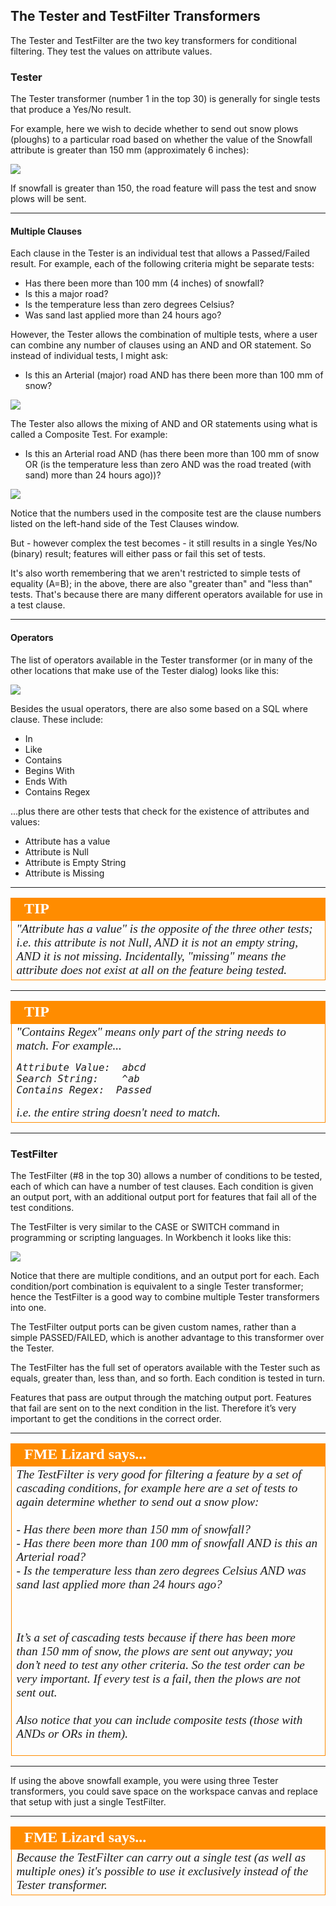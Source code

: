 ## The Tester and TestFilter Transformers ##

The Tester and TestFilter are the two key transformers for conditional filtering. They test the values on attribute values.


### Tester ###

The Tester transformer (number 1 in the top 30) is generally for single tests that produce a Yes/No result.

For example, here we wish to decide whether to send out snow plows (ploughs) to a particular road based on whether the value of the Snowfall attribute is greater than 150 mm (approximately 6 inches):

![](./Images/Img4.039.TesterTransformer.png)

If snowfall is greater than 150, the road feature will pass the test and snow plows will be sent.

---

#### Multiple Clauses ####
Each clause in the Tester is an individual test that allows a Passed/Failed result. For example, each of the following criteria might be separate tests:

- Has there been more than 100 mm (4 inches) of snowfall?
- Is this a major road?
- Is the temperature less than zero degrees Celsius?
- Was sand last applied more than 24 hours ago?

However, the Tester allows the combination of multiple tests, where a user can combine any number of clauses using an AND and OR statement. So instead of individual tests, I might ask:

- Is this an Arterial (major) road AND has there been more than 100 mm of snow?

![](./Images/Img4.040.TesterANDStatement.png)

The Tester also allows the mixing of AND and OR statements using what is called a Composite Test. For example:

- Is this an Arterial road AND (has there been more than 100 mm of snow OR (is the temperature less than zero AND was the road treated (with sand) more than 24 hours ago))?

![](./Images/Img4.041.TesterTransformerComplex.png)

Notice that the numbers used in the composite test are the clause numbers listed on the left-hand side of the Test Clauses window.

But - however complex the test becomes - it still results in a single Yes/No (binary) result; features will either pass or fail this set of tests.

It's also worth remembering that we aren't restricted to simple tests of equality (A=B); in the above, there are also "greater than" and "less than" tests. That's because there are many different operators available for use in a test clause.

---

#### Operators ####
The list of operators available in the Tester transformer (or in many of the other locations that make use of the Tester dialog) looks like this:

![](./Images/Img4.042.TesterOperators.png)

Besides the usual operators, there are also some based on a SQL where clause. These include:

- In
- Like
- Contains
- Begins With
- Ends With
- Contains Regex

...plus there are other tests that check for the existence of attributes and values:

- Attribute has a value
- Attribute is Null
- Attribute is Empty String
- Attribute is Missing

---

<!--Tip Section-->

<table style="border-spacing: 0px">
<tr>
<td style="vertical-align:middle;background-color:darkorange;border: 2px solid darkorange">
<i class="fa fa-info-circle fa-lg fa-pull-left fa-fw" style="color:white;padding-right: 12px;vertical-align:text-top"></i>
<span style="color:white;font-size:x-large;font-weight: bold;font-family:serif">TIP</span>
</td>
</tr>

<tr>
<td style="border: 1px solid darkorange">
<span style="font-family:serif; font-style:italic; font-size:larger">
"Attribute has a value" is the opposite of the three other tests; i.e. this attribute is not Null, AND it is not an empty string, AND it is not missing. Incidentally, "missing" means the attribute does not exist at all on the feature being tested.
</span>
</td>
</tr>
</table>

---

<!--Tip Section-->

<table style="border-spacing: 0px">
<tr>
<td style="vertical-align:middle;background-color:darkorange;border: 2px solid darkorange">
<i class="fa fa-info-circle fa-lg fa-pull-left fa-fw" style="color:white;padding-right: 12px;vertical-align:text-top"></i>
<span style="color:white;font-size:x-large;font-weight: bold;font-family:serif">TIP</span>
</td>
</tr>

<tr>
<td style="border: 1px solid darkorange">
<span style="font-family:serif; font-style:italic; font-size:larger">
"Contains Regex" means only part of the string needs to match. For example...
<pre>
Attribute Value:  abcd
Search String:    ^ab
Contains Regex:  Passed
</pre>
i.e. the entire string doesn't need to match.
</span>
</td>
</tr>
</table>

---

### TestFilter ###
The TestFilter (#8 in the top 30) allows a number of conditions to be tested, each of which can have a number of test clauses. Each condition is given an output port, with an additional output port for features that fail all of the test conditions.

The TestFilter is very similar to the CASE or SWITCH command in programming or scripting languages. In Workbench it looks like this:

![](./Images/Img4.043.GoodTestFilterExample.png)

Notice that there are multiple conditions, and an output port for each. Each condition/port combination is equivalent to a single Tester transformer; hence the TestFilter is a good way to combine multiple Tester transformers into one.

The TestFilter output ports can be given custom names, rather than a simple PASSED/FAILED, which is another advantage to this transformer over the Tester.

The TestFilter has the full set of operators available with the Tester such as equals, greater than, less than, and so forth. Each condition is tested in turn.

Features that pass are output through the matching output port. Features that fail are sent on to the next condition in the list. Therefore it’s very important to get the conditions in the correct order.

---

<!--Person X Says Section-->

<table style="border-spacing: 0px">
<tr>
<td style="vertical-align:middle;background-color:darkorange;border: 2px solid darkorange">
<i class="fa fa-quote-left fa-lg fa-pull-left fa-fw" style="color:white;padding-right: 12px;vertical-align:text-top"></i>
<span style="color:white;font-size:x-large;font-weight: bold;font-family:serif">FME Lizard says...</span>
</td>
</tr>

<tr>
<td style="border: 1px solid darkorange">
<span style="font-family:serif; font-style:italic; font-size:larger">
The TestFilter is very good for filtering a feature by a set of cascading conditions, for example here are a set of tests to again determine whether to send out a snow plow:
<br><br>- Has there been more than 150 mm of snowfall?
<br>- Has there been more than 100 mm of snowfall AND is this an Arterial road?
<br>- Is the temperature less than zero degrees Celsius AND was sand last applied more than 24 hours ago?

<br><br>It’s a set of cascading tests because if there has been more than 150 mm of snow, the plows are sent out anyway; you don’t need to test any other criteria. So the test order can be very important. If every test is a fail, then the plows are not sent out.
<br><br>Also notice that you can include composite tests (those with ANDs or ORs in them).
</span>
</td>
</tr>
</table>

---

If using the above snowfall example, you were using three Tester transformers, you could save space on the workspace canvas and replace that setup with just a single TestFilter.

---

<!--Person X Says Section-->

<table style="border-spacing: 0px">
<tr>
<td style="vertical-align:middle;background-color:darkorange;border: 2px solid darkorange">
<i class="fa fa-quote-left fa-lg fa-pull-left fa-fw" style="color:white;padding-right: 12px;vertical-align:text-top"></i>
<span style="color:white;font-size:x-large;font-weight: bold;font-family:serif">FME Lizard says...</span>
</td>
</tr>

<tr>
<td style="border: 1px solid darkorange">
<span style="font-family:serif; font-style:italic; font-size:larger">
Because the TestFilter can carry out a single test (as well as multiple ones) it's possible to use it exclusively instead of the Tester transformer.
</span>
</td>
</tr>
</table>
